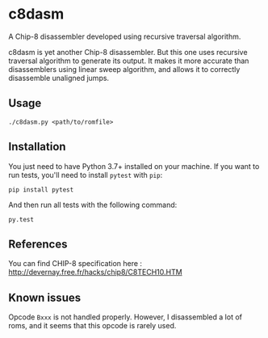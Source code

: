 # c8dasm
A Chip-8 disassembler developed using recursive traversal algorithm.

c8dasm is yet another Chip-8 disassembler. But this one uses recursive traversal algorithm to generate its output.
It makes it more accurate than disassemblers using linear sweep algorithm, and allows it to correctly disassemble unaligned jumps.

## Usage

`./c8dasm.py <path/to/romfile>`

## Installation

You just need to have Python 3.7+ installed on your machine. If you want to run tests, you'll need to install `pytest` with `pip`:

`pip install pytest`

And then run all tests with the following command:

`py.test`

## References

You can find CHIP-8 specification here : http://devernay.free.fr/hacks/chip8/C8TECH10.HTM

## Known issues

Opcode `Bxxx` is not handled properly. However, I disassembled a lot of roms, and it seems that this opcode is rarely used.
